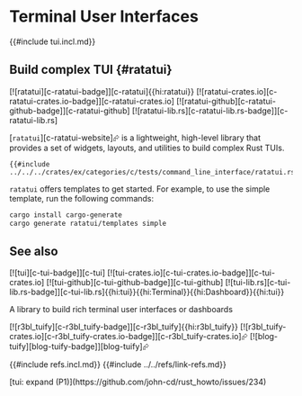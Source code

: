 # Terminal User Interfaces

{{#include tui.incl.md}}

## Build complex TUI {#ratatui}

[![ratatui][c-ratatui-badge]][c-ratatui]{{hi:ratatui}}
[![ratatui-crates.io][c-ratatui-crates.io-badge]][c-ratatui-crates.io]
[![ratatui-github][c-ratatui-github-badge]][c-ratatui-github]
[![ratatui-lib.rs][c-ratatui-lib.rs-badge]][c-ratatui-lib.rs]

[`ratatui`][c-ratatui-website]⮳ is a lightweight, high-level library that provides a set of widgets, layouts, and utilities to build complex Rust TUIs.

```rust,editable
{{#include ../../../crates/ex/categories/c/tests/command_line_interface/ratatui.rs:example}}
```

`ratatui` offers templates to get started. For example, to use the simple template, run the following commands:

```bash
cargo install cargo-generate
cargo generate ratatui/templates simple
```

## See also

[![tui][c-tui-badge]][c-tui] [![tui-crates.io][c-tui-crates.io-badge]][c-tui-crates.io] [![tui-github][c-tui-github-badge]][c-tui-github] [![tui-lib.rs][c-tui-lib.rs-badge]][c-tui-lib.rs]{{hi:tui}}{{hi:Terminal}}{{hi:Dashboard}}{{hi:tui}}

A library to build rich terminal user interfaces or dashboards

[![r3bl_tuify][c-r3bl_tuify-badge]][c-r3bl_tuify]{{hi:r3bl_tuify}} [![r3bl_tuify-crates.io][c-r3bl_tuify-crates.io-badge]][c-r3bl_tuify-crates.io]⮳ [![blog-tuify][blog-tuify-badge]][blog-tuify]⮳

{{#include refs.incl.md}}
{{#include ../../refs/link-refs.md}}

<div class="hidden">
[tui: expand (P1)](https://github.com/john-cd/rust_howto/issues/234)
</div>
